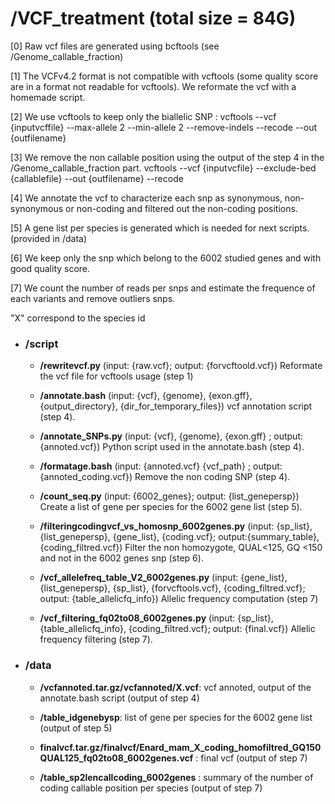 #  /VCF_treatment (total size = 84G)

[0] Raw vcf files are generated using bcftools (see /Genome_callable_fraction)

[1] The VCFv4.2 format is not compatible with vcftools (some quality score are in a format not readable for vcftools).
   We reformate the vcf with a homemade script.

[2] We use vcftools to keep only the biallelic SNP : 
    vcftools --vcf {inputvcffile} --max-allele 2 --min-allele 2 --remove-indels --recode --out {outfilename}

[3] We remove the non callable position using the output of the step 4 in the /Genome_callable_fraction part.
    vcftools --vcf {inputvcfile} --exclude-bed {callablefile} --out {outfilename} --recode

[4] We annotate the vcf to characterize each snp as synonymous, non-synonymous or non-coding and filtered out the non-coding positions.

[5] A gene list per species is generated which is needed for next scripts. (provided in /data)

[6] We keep only the snp which belong to the 6002 studied genes and with good quality score.

[7] We count the number of reads per snps and estimate the frequence of each variants and remove outliers snps.

"X" correspond to the species id

- ### **/script**

  - **/rewritevcf.py** (input: {raw.vcf}; output: {forvcftoold.vcf})
   Reformate the vcf file for vcftools usage (step 1)
	
   - **/annotate.bash** (input: {vcf}, {genome}, {exon.gff}, {output_directory}, {dir_for_temporary_files})
   vcf annotation script (step 4).

   - **/annotate_SNPs.py** (input: {vcf}, {genome}, {exon.gff} ; output: {annoted.vcf})
   Python script used in the annotate.bash (step 4).

    - **/formatage.bash** (input: {annoted.vcf} {vcf_path} ; output: {annoted_coding.vcf})
   Remove the non coding SNP (step 4).

   - **/count_seq.py** (input: {6002_genes}; output: {list_genepersp})
   Create a list of gene per species for the 6002 gene list (step 5).

   - **/filteringcodingvcf_vs_homosnp_6002genes.py** (input: {sp_list}, {list_genepersp}, {gene_list}, {coding.vcf}; output:{summary_table}, {coding_filtred.vcf})
   Filter the non homozygote, QUAL<125, GQ <150 and not in the 6002 genes snp (step 6).	

    - **/vcf_allelefreq_table_V2_6002genes.py** (input: {gene_list}, {list_genepersp}, {sp_list}, {forvcftools.vcf}, {coding_filtred.vcf}; output: {table_allelicfq_info})
   Allelic frequency computation (step 7)

    - **/vcf_filtering_fq02to08_6002genes.py** (input: {sp_list}, {table_allelicfq_info}, {coding_filtred.vcf}; output: {final.vcf})
   Allelic frequency filtering (step 7).
		
- ### **/data**

  - **/vcfannoted.tar.gz/vcfannoted/X.vcf**: vcf annoted, output of the annotate.bash script (output of step 4) 

  - **/table_idgenebysp**: list of gene per species for the 6002 gene list (output of step 5)

  - **finalvcf.tar.gz/finalvcf/Enard_mam_X_coding_homofiltred_GQ150QUAL125_fq02to08_6002genes.vcf** : final vcf (output of step 7)

  - **/table_sp2lencallcoding_6002genes** : summary of the number of coding callable position per species (output of step 7)
		
